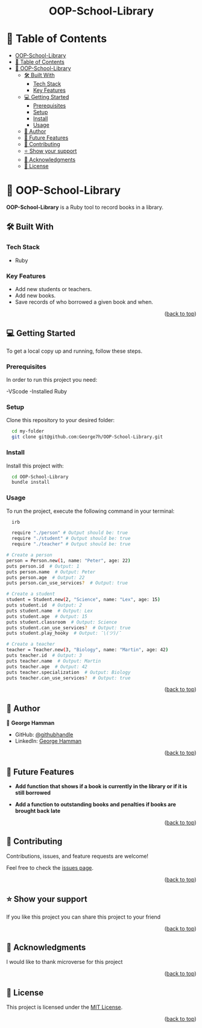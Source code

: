 <div align="center">

# OOP-School-Library

</div>

<!-- TABLE OF CONTENTS -->

# 📗 Table of Contents

- [OOP-School-Library](#oop-school-library)
- [📗 Table of Contents](#-table-of-contents)
- [📖 OOP-School-Library ](#-oop-school-library-)
  - [🛠 Built With ](#-built-with-)
    - [Tech Stack ](#tech-stack-)
    - [Key Features ](#key-features-)
  - [💻 Getting Started ](#-getting-started-)
    - [Prerequisites](#prerequisites)
    - [Setup](#setup)
    - [Install](#install)
    - [Usage](#usage)
  - [👥 Author ](#-author-)
  - [🔭 Future Features ](#-future-features-)
  - [🤝 Contributing ](#-contributing-)
  - [⭐️ Show your support ](#️-show-your-support-)
  - [🙏 Acknowledgments ](#-acknowledgments-)
  - [📝 License ](#-license-)

<!-- PROJECT DESCRIPTION -->

# 📖 OOP-School-Library <a name="about-project"></a>

**OOP-School-Library** is a Ruby tool to record books in a library. 

## 🛠 Built With <a name="built-with"></a>

### Tech Stack <a name="tech-stack"></a>

- Ruby

<!-- Features -->

### Key Features <a name="key-features"></a>

- Add new students or teachers.
- Add new books.
- Save records of who borrowed a given book and when.

<p align="right">(<a href="#readme-top">back to top</a>)</p>

<!-- GETTING STARTED -->

## 💻 Getting Started <a name="getting-started"></a>

To get a local copy up and running, follow these steps.

### Prerequisites

In order to run this project you need:

-VScode 
-Installed Ruby

### Setup

Clone this repository to your desired folder:

```sh
  cd my-folder
  git clone git@github.com:George7h/OOP-School-Library.git
```

### Install

Install this project with:

```sh
  cd OOP-School-Library
  bundle install
```

### Usage

To run the project, execute the following command in your terminal:


```sh
  irb
```

```sh
  require "./person" # Output should be: true
  require "./student" # Output should be: true
  require "./teacher" # Output should be: true
```

```sh
# Create a person
person = Person.new(1, name: "Peter", age: 22)
puts person.id  # Output: 1
puts person.name  # Output: Peter
puts person.age  # Output: 22
puts person.can_use_services?  # Output: true

# Create a student
student = Student.new(2, "Science", name: "Lex", age: 15)
puts student.id  # Output: 2
puts student.name  # Output: Lex
puts student.age  # Output: 15
puts student.classroom  # Output: Science
puts student.can_use_services?  # Output: true
puts student.play_hooky  # Output: ¯\(ツ)/¯

# Create a teacher
teacher = Teacher.new(3, "Biology", name: "Martin", age: 42)
puts teacher.id  # Output: 3
puts teacher.name  # Output: Martin
puts teacher.age  # Output: 42
puts teacher.specialization  # Output: Biology
puts teacher.can_use_services?  # Output: true

```

<p align="right">(<a href="#readme-top">back to top</a>)</p>

<!-- AUTHORS -->

## 👥 Author <a name="author"></a>

👤 **George Hamman**

- GitHub: [@githubhandle](https://github.com/George7h)
- LinkedIn: <a href="https://www.linkedin.com/in/george-hamman-95b98224b/">George Hamman</a>

<p align="right">(<a href="#readme-top">back to top</a>)</p>

<!-- FUTURE FEATURES -->

## 🔭 Future Features <a name="future-features"></a>

- **Add function that shows if a book is currently in the library or if it is still borrowed**

- **Add a function to outstanding books and penalties if books are brought back late**

<p align="right">(<a href="#readme-top">back to top</a>)</p>

<!-- CONTRIBUTING -->

## 🤝 Contributing <a name="contributing"></a>

Contributions, issues, and feature requests are welcome!

Feel free to check the [issues page](https://github.com/george7h/OOP-School-Library/issues).

<p align="right">(<a href="#readme-top">back to top</a>)</p>

<!-- SUPPORT -->

## ⭐️ Show your support <a name="support"></a>

If you like this project you can share this project to your friend

<p align="right">(<a href="#readme-top">back to top</a>)</p>

<!-- ACKNOWLEDGEMENTS -->

## 🙏 Acknowledgments <a name="acknowledgements"></a>

I would like to thank microverse for this project

<p align="right">(<a href="#readme-top">back to top</a>)</p>

<!-- LICENSE -->

## 📝 License <a name="license"></a>

This project is licensed under the [MIT License](./LICENSE).

<p align="right">(<a href="#readme-top">back to top</a>)</p>